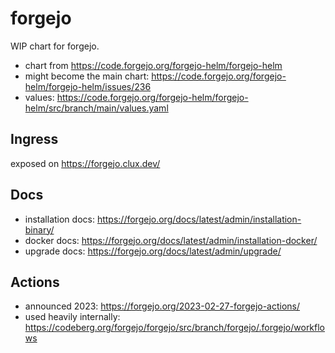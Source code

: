 # forgejo

WIP chart for forgejo.

- chart from https://code.forgejo.org/forgejo-helm/forgejo-helm
- might become the main chart: https://code.forgejo.org/forgejo-helm/forgejo-helm/issues/236
- values: https://code.forgejo.org/forgejo-helm/forgejo-helm/src/branch/main/values.yaml

## Ingress

exposed on https://forgejo.clux.dev/

## Docs

- installation docs: https://forgejo.org/docs/latest/admin/installation-binary/
- docker docs: https://forgejo.org/docs/latest/admin/installation-docker/
- upgrade docs: https://forgejo.org/docs/latest/admin/upgrade/

## Actions

- announced 2023: https://forgejo.org/2023-02-27-forgejo-actions/
- used heavily internally: https://codeberg.org/forgejo/forgejo/src/branch/forgejo/.forgejo/workflows
